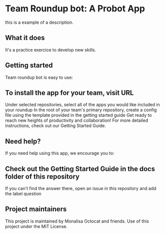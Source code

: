 # Team Roundup bot: A Probot App
this is a  example of a description.
## What it does
It's a practice exercice to develop new skills.

## Getting started
Team roundup bot is easy to use:

## To install the app for your team, visit URL
Under selected repositories, select all of the apps you would like included in your roundup
In the root of your team's primary repository, create a config file using the template provided in the getting started guide
Get ready to reach new heights of productivity and collaboration!
For more detailed instructions, check out our Getting Started Guide.

## Need help?
If you need help using this app, we encourage you to:

## Check out the Getting Started Guide in the docs folder of this repository
If you can't find the answer there, open an issue in this repository and add the label question
## Project maintainers
This project is maintained by Monalisa Octocat and friends. Use of this project under the MIT License.
